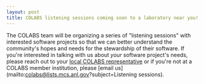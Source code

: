 ```yaml
---
layout: post
title: COLABS listening sessions coming soon to a laboratory near you!
---
```


The COLABS team will be organizing a series of "listening sessions" with interested software projects so that we can better understand the community's hopes and needs for the stewardship of their software.  If you're interested in talking with us about *your* software project's needs, please reach out to your [local COLABS representative](https://colabs-science.github.io/#who-are-we) or if you're not at a COLABS member institution, please [email us](mailto:colabs@lists.mcs.anl.gov?subject=Listening sessions).
